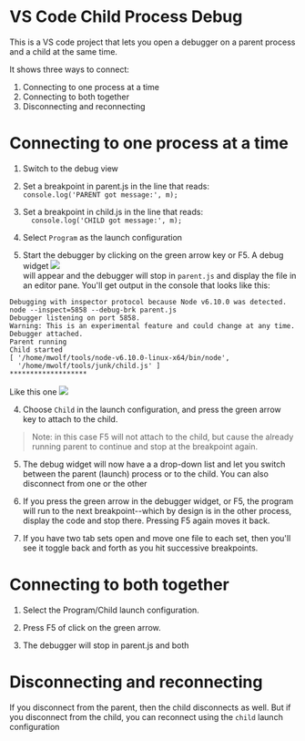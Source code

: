 # VS Code Child Process Debug

This is a VS code project that lets you open a debugger on a parent process and a child at the same time.

It shows three ways to connect:
1. Connecting to one process at a time
2. Connecting to both together
3. Disconnecting and reconnecting

# Connecting to one process at a time

1. Switch to the debug view

3. Set a breakpoint in parent.js in the line that reads: <BR> `console.log('PARENT got message:', m);`

4. Set a breakpoint in child.js in the line that reads: <BR> `  console.log('CHILD got message:', m);`
2. Select `Program` as the launch configuration

3. Start the debugger by clicking on the green arrow key or F5. A debug widget <img src="https://code.visualstudio.com/images/debugging_actions.png"/> 
<br>will appear and the debugger will stop in `parent.js` and display the file in an editor pane. You'll get output in the console that looks like this: 

```
Debugging with inspector protocol because Node v6.10.0 was detected.
node --inspect=5858 --debug-brk parent.js 
Debugger listening on port 5858.
Warning: This is an experimental feature and could change at any time.
Debugger attached.
Parent running
Child started
[ '/home/mwolf/tools/node-v6.10.0-linux-x64/bin/node',
  '/home/mwolf/tools/junk/child.js' ]
******************* 
```
Like this one <img src="https://code.visualstudio.com/images/debugging_debug-actions-widget.png"/>

4. Choose `Child` in the launch configuration, and press the green arrow key to attach to the child.

> Note: in this case F5 will not attach to the child, but cause the already running parent to continue and stop at the breakpoint again.

5. The debug widget will now have a a drop-down list and let you switch between  the parent (launch) process or to the child. You can also disconnect from one or the other

6. If you press the green arrow in the debugger widget, or F5, the program will run to the next breakpoint--which by design is in the other process, display the code and stop there. Pressing F5 again moves it back.

7. If you have two tab sets open and move one file to each set, then you'll see it toggle back and forth as you hit successive breakpoints.

# Connecting to both together

1. Select the Program/Child launch configuration.

2. Press F5 of click on the green arrow.

3. The debugger will stop in parent.js and both 

# Disconnecting and reconnecting

If you disconnect from the parent, then the child disconnects as well. But if you disconnect from the child, you can reconnect using the `child` launch configuration

